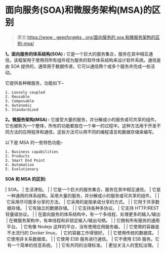 # 面向服务(SOA)和微服务架构(MSA)的区别

> 原文:[https://www . geesforgeks . org/面向服务的 soa 和微服务架构的区别-msa/](https://www.geeksforgeeks.org/difference-between-service-oriented-soa-and-micro-service-architecture-msa/)

**1。面向服务的体系结构(SOA) :**
它是一个巨大的服务集合，服务在其中相互通信。该框架用于使用将所有组件视为服务的软件体系结构来设计软件系统。通信是由 SOA 提供的，通常用于数据传递，它可以通信两个或多个服务并完成一些活动。

它提供各种微服务，功能如下–

```
1. Loosely coupled
2. Reusable
3. Composable
4. Autonomic
5. Standardized 
```

**2。微服务架构(MSA) :**
它接受大量的服务，并分解成小的服务或可共享的组件。它也被称为一个整体，所有的功能都放在一个单一的过程中。这种方法用于开发不同方法的应用程序和通信，这些方法可以用不同的编程语言和数据存储来编写。

以下是 MSA 的一些特色功能–

```
1. Business capabilities
2. Products
3. Smart End Point
4. Automation
5. Evolutionary 
```

**SOA 和 MSA 的区别:**

<center>

| SOA。 | 生活津贴。 |
| 它是一个巨大的服务集合，服务在其中相互通信。 | 它是一种通用的体系结构，采用大量的服务，并分解成小的服务或可共享的组件。 |
| 它采用尽可能多分享的方法。 | 它采用的是按承诺分享的方式。 |
| 它用于共享数据存储。 | 它有独立的数据存储。 |
| 它支持各种多协议。 | 它支持 HTTP/REST 轻量级协议。 |
| 在面向服务的体系结构中，有一个多线程，处理更多的输入/输出 | 在微服务架构中，有单线程和非锁定输入/输出句柄。 |
| 它拥有所有服务的通用平台。 | 它有像 Nodejs 这样的平台，没有使用应用服务器。 |
| 它使用的容器是不太流行的 Docker linux。 | 它的容器工作得很好。 |
| 它使用传统的数据库。 | 它使用非关系数据库。 |
| 它使用 ESB 服务进行通信。 | 它不使用 ESB 服务。它有一个简单的信息系统。 |
| 它有共同的治理标准。 | 更加关注人的宽松治理。 |

</center>